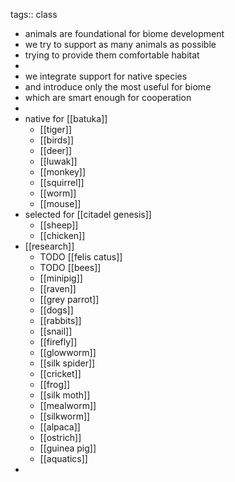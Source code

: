tags:: class

- animals are foundational for biome development
- we try to support as many animals as possible
- trying to provide them comfortable habitat
-
- we integrate support for native species
- and introduce only the most useful for biome
- which are smart enough for cooperation
-
- native for [[batuka]]
	- [[tiger]]
	- [[birds]]
	- [[deer]]
	- [[luwak]]
	- [[monkey]]
	- [[squirrel]]
	- [[worm]]
	- [[mouse]]
- selected for [[citadel genesis]]
	- [[sheep]]
	- [[chicken]]
- [[research]]
	- TODO [[felis catus]]
	- TODO [[bees]]
	- [[minipig]]
	- [[raven]]
	- [[grey parrot]]
	- [[dogs]]
	- [[rabbits]]
	- [[snail]]
	- [[firefly]]
	- [[glowworm]]
	- [[silk spider]]
	- [[cricket]]
	- [[frog]]
	- [[silk moth]]
	- [[mealworm]]
	- [[silkworm]]
	- [[alpaca]]
	- [[ostrich]]
	- [[guinea pig]]
	- [[aquatics]]
-